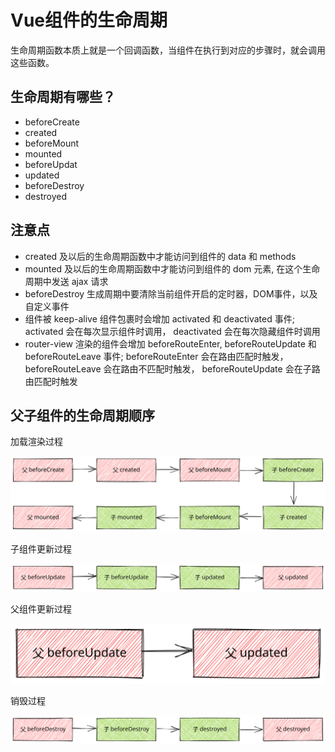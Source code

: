 # Vue组件的生命周期

生命周期函数本质上就是一个回调函数，当组件在执行到对应的步骤时，就会调用这些函数。

## 生命周期有哪些？

* beforeCreate
* created
* beforeMount
* mounted
* beforeUpdat
* updated
* beforeDestroy
* destroyed

## 注意点

* created 及以后的生命周期函数中才能访问到组件的 data 和 methods
* mounted 及以后的生命周期函数中才能访问到组件的 dom 元素,  在这个生命周期中发送 ajax 请求
* beforeDestroy 生成周期中要清除当前组件开启的定时器，DOM事件，以及自定义事件
* 组件被 keep-alive 组件包裹时会增加 activated 和 deactivated 事件; activated 会在每次显示组件时调用， deactivated 会在每次隐藏组件时调用
* router-view 渲染的组件会增加 beforeRouteEnter, beforeRouteUpdate 和 beforeRouteLeave 事件; beforeRouteEnter 会在路由匹配时触发， beforeRouteLeave 会在路由不匹配时触发， beforeRouteUpdate 会在子路由匹配时触发

## 父子组件的生命周期顺序

加载渲染过程

![加载渲染过程](./img/load.svg)

子组件更新过程

![子组件更新过程](./img/son-update.svg)

父组件更新过程

![父组件更新过程](./img/father-update.svg)

销毁过程

![销毁过程](./img/destroy.svg)